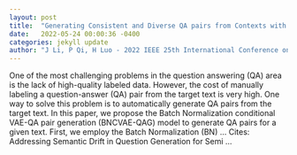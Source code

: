 ```yaml
---
layout: post
title:  "Generating Consistent and Diverse QA pairs from Contexts with BN Conditional VAE"
date:   2022-05-24 00:00:36 -0400
categories: jekyll update
author: "J Li, P Qi, H Luo - 2022 IEEE 25th International Conference on Computer …, 2022"
---
```

One of the most challenging problems in the question answering (QA) area is the lack of high-quality labeled data. However, the cost of manually labeling a question-answer (QA) pair from the target text is very high. One way to solve this problem is to automatically generate QA pairs from the target text. In this paper, we propose the Batch Normalization conditional VAE-QA pair generation (BNCVAE-QAG) model to generate QA pairs for a given text. First, we employ the Batch Normalization (BN) … Cites: ‪Addressing Semantic Drift in Question Generation for Semi …‬